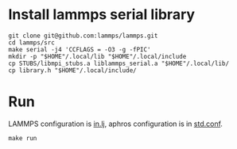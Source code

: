 # Install lammps serial library

```
git clone git@github.com:lammps/lammps.git
cd lammps/src
make serial -j4 'CCFLAGS = -O3 -g -fPIC'
mkdir -p "$HOME"/.local/lib "$HOME"/.local/include
cp STUBS/libmpi_stubs.a liblammps_serial.a "$HOME"/.local/lib/
cp library.h "$HOME"/.local/include/
```

# Run

LAMMPS configuration is [in.lj](in.lj), aphros configuration is in [std.conf](std.conf).

```
make run
```
